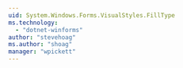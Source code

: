 ```yaml
---
uid: System.Windows.Forms.VisualStyles.FillType
ms.technology: 
  - "dotnet-winforms"
author: "stevehoag"
ms.author: "shoag"
manager: "wpickett"
---
```

